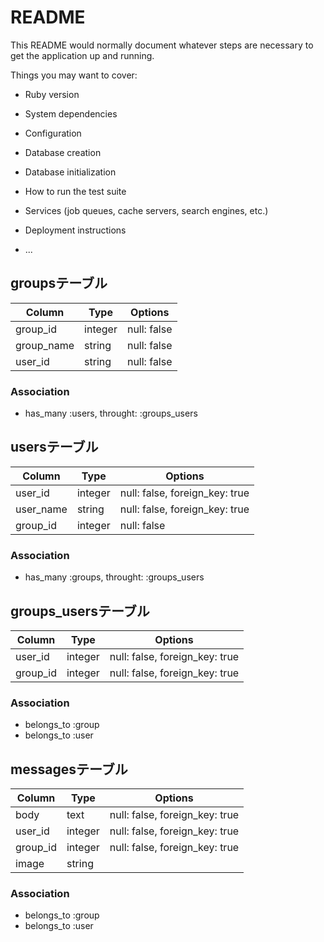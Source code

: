# README

This README would normally document whatever steps are necessary to get the
application up and running.

Things you may want to cover:

* Ruby version

* System dependencies

* Configuration

* Database creation

* Database initialization

* How to run the test suite

* Services (job queues, cache servers, search engines, etc.)

* Deployment instructions

* ...

## groupsテーブル

|Column|Type|Options|
|------|----|-------|
|group_id|integer|null: false|
|group_name|string|null: false|
|user_id|string|null: false|


### Association
- has_many :users, throught: :groups_users


## usersテーブル

|Column|Type|Options|
|------|----|-------|
|user_id|integer|null: false, foreign_key: true|
|user_name|string|null: false, foreign_key: true|
|group_id|integer|null: false|

### Association
- has_many :groups, throught: :groups_users


## groups_usersテーブル

|Column|Type|Options|
|------|----|-------|
|user_id|integer|null: false, foreign_key: true|
|group_id|integer|null: false, foreign_key: true|

### Association
- belongs_to :group
- belongs_to :user

## messagesテーブル

|Column|Type|Options|
|------|----|-------|
|body|text|null: false, foreign_key: true|
|user_id|integer|null: false, foreign_key: true|
|group_id|integer|null: false, foreign_key: true|
|image|string||


### Association
- belongs_to :group
- belongs_to :user
